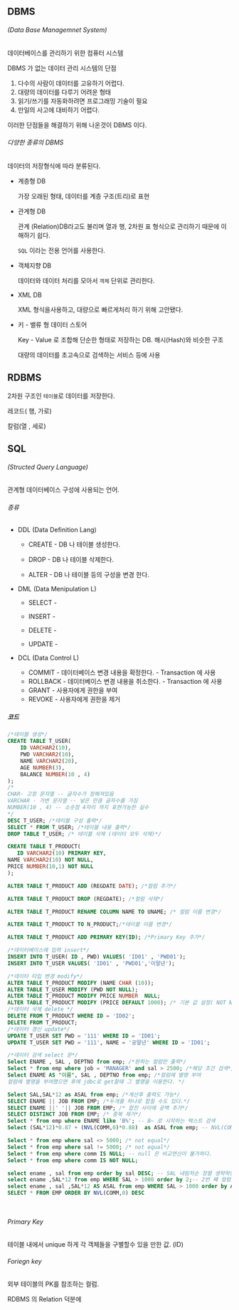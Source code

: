 ## DBMS

###### (Data Base Managemnet System)

데이터베이스를 관리하기 위한 컴퓨터 시스템

DBMS 가 없는 데이터 관리 시스템의 단점

1.  다수의 사람이 데이터를 고유하기 어렵다.
2.  대량의 데이터를 다루기 어려운 형태
3.  읽기/쓰기를 자동화하려면 프로그래밍 기술이 필요
4. 만일의 사고에 대비하기 어렵다.

이러한 단점들을 해결하기 위해 나온것이 DBMS 이다.

###### 다양한 종류의 DBMS

데이터의 저장형식에 따라 분류된다.

- 계층형 DB

  가장 오래된 형태, 데이터를  계층 구조(트리)로 표현

- 관계형 DB

  관계 (Relation)DB라고도 불리며 열과 행, 2차원 표 형식으로 관리하기 때문에 이해하기 쉽다.

  `SQL` 이라는 전용 언어를 사용한다.

- 객체지향 DB

  데이터와 데이터 처리를 모아서 `객체` 단위로 관리한다.

- XML DB

  XML 형식을사용하고, 대량으로 빠르게처리 하기 위해 고안됐다.

- 키 - 밸류 형 데이터 스토어

  Key - Value 로 조합해 단순한 형태로 저장하는 DB. 해시(Hash)와 비슷한 구조

  대량의 데이터를 초고속으로 검색하는 서비스 등에 사용

  

## RDBMS

2차원 구조인 `테이블`로 데이터를 저장한다.

레코드( 행, 가로)

칼럼(열 , 세로)

## SQL

###### (Structed Query Language)

관계형 데이터베이스 구성에 사용되는 언어.

###### 종류

- DDL (Data Definition Lang)

  - CREATE - DB 나 테이블 생성한다.

  - DROP - DB 나 테이블 삭제한다.

  - ALTER - DB 나 테이블 등의 구성을 변경 한다.

    

- DML (Data Menipulation L)

  - SELECT - 

  - INSERT - 

  - DELETE - 

  - UPDATE - 

    

- DCL (Data Control L)

  - COMMIT - 데이터베이스 변경 내용을 확정한다. - Transaction 에 사용
  - ROLLBACK - 데이터베이스 변경 내용을 취소한다.  - Transaction 에 사용
  - GRANT - 사용자에게 권한을 부여
  - REVOKE - 사용자에게 권한을 제거

##### 코드

```sql
/*테이블 생성*/
CREATE TABLE T_USER(
    ID VARCHAR2(10), 
    PWD VARCHAR2(10),
    NAME VARCHAR2(20),
    AGE NUMBER(3),
    BALANCE NUMBER(10 , 4)
);
/*
CHAR- 고정 문자열 -- 글자수가 정해져있음
VARCHAR - 가변 문자열 -- 넣은 만큼 글자수를 가짐
NUMBER(10 , 4) -- 소숫점 4자리 까지 표현가능한 실수
*/
DESC T_USER; /*테이블 구성 출력*/
SELECT * FROM T_USER; /*테이블 내용 출력*/
DROP TABLE T_USER; /* 테이블 삭제 (데이터 모두 삭제)*/

CREATE TABLE T_PRODUCT(
   ID VARCHAR2(10) PRIMARY KEY,
NAME VARCHAR2(10) NOT NULL,
PRICE NUMBER(10,1) NOT NULL
);

ALTER TABLE T_PRODUCT ADD (REGDATE DATE); /*컬럼 추가*/

ALTER TABLE T_PRODUCT DROP (REGDATE); /*컬럼 삭제*/

ALTER TABLE T_PRODUCT RENAME COLUMN NAME TO UNAME; /* 컬럼 이름 변경*/

ALTER TABLE T_PRODUCT TO N_PRODUCT;/*테이블 이름 변경*/

ALTER TABLE T_PRODUCT ADD PRIMARY KEY(ID); /*Primary Key 추가*/

/*데이터베이스에 입력 insert*/
INSERT INTO T_USER( ID , PWD) VALUES( 'ID01' , 'PWD01');
INSERT INTO T_USER VALUES( 'ID01' , 'PWD01','이말년');

/*데이타 타입 변경 modify*/
ALTER TABLE T_PRODUCT MODIFY (NAME CHAR (10)); 
ALTER TABLE T_USER MODIFY (PWD NOT NULL);
ALTER TABLE T_PRODUCT MODIFY PRICE NUMBER  NULL;
ALTER TABLE T_PRODUCT MODIFY (PRICE DEFAULT 1000); /* 기본 값 설정( NOT NULL 인 것에 사용하면 좋음*/
/*데이터 삭제 delete */
DELETE FROM T_PRODUCT WHERE ID = 'ID02';
DELETE FROM T_PRODUCT;
/*데이터 갱신 update*/
UPDATE T_USER SET PWD = '111' WHERE ID = 'ID01';
UPDATE T_USER SET PWD = '111', NAME = '공말년' WHERE ID = 'ID01';

/*데이터 검색 select 문*/
Select ENAME , SAL , DEPTNO from emp; /*원하는 컬럼만 출력*/
Select * from emp where job = 'MANAGER' and sal > 2500; /*해당 조건 검색*/
Select ENAME AS "이름", SAL , DEPTNO from emp; /*컬럼에 별명 부여
컬럼에 별명을 부여했으면 후에 jdbc로 get할때 그 별명을 이용한다. */

Select SAL,SAL*12 as ASAL from emp; /*계산후 출력도 가능*/
SELECT ENAME || JOB FROM EMP; /*두개를 하나로 합칠 수도 있다.*/
SELECT ENAME ||' '|| JOB FROM EMP; /* 합친 사이에 공백 추가*/
SELECT DISTINCT JOB FROM EMP; /* 중복 제거*/
Select * from emp where ENAME like 'B%'; -- B~ 로 시작하는 택스트 검색
Select (SAL*12)*0.87 + (NVL(COMM,0)*0.88)  as ASAL from emp; -- NVL(COMM,0) == if(COMM == null) COMM=0;

Select * from emp where sal <> 5000; /* not equal*/
Select * from emp where sal != 5000; /* not equal*/
Select * from emp where comm IS NULL; -- null 은 비교연산이 불가하다.
Select * from emp where comm IS NOT NULL;

select ename , sal from emp order by sal DESC; -- SAL 내림차순 정렬 생략하면 기본인 오름차순(ASC)으로 된다
select ename ,SAL*12 from emp WHERE SAL > 1000 order by 2;-- 2번 쨰 컬럼을 기준으로...
select ename , sal ,SAL*12 AS ASAL from emp WHERE SAL > 1000 order by ASAL, ENAME DESC; -- 다중 정렬 조건
SELECT * FROM EMP ORDER BY NVL(COMM,0) DESC




```

###### Primary Key

테이블 내에서 unique 하게 각 객체들을 구별할수 있을 만한 값. (ID)

###### Foriegn key

외부 테이블의 PK를 참조하는 컬럼.

RDBMS 의 Relation 덕분에 







